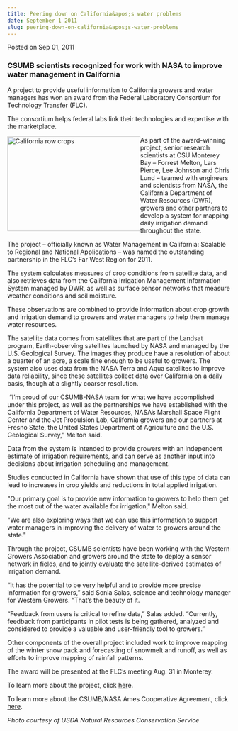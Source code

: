 ```yaml
---
title: Peering down on California&apos;s water problems
date: September 1 2011
slug: peering-down-on-california&apos;s-water-problems
---
```





<span class="date">Posted on Sep 01, 2011    </span>
<h3>CSUMB scientists recognized for work with NASA to improve water
management in California</h3>
<p>A project to provide useful information to California growers
and water managers has won an award from the Federal Laboratory
Consortium for Technology Transfer (FLC).</p>
<p>The consortium helps federal labs link their technologies and
expertise with the marketplace.</p>
<p><img alt="California row crops" src="http://news.csumb.edu/sites/default/files/65/attachments/news/images/row_crops_in_calif..jpg" style="float:left; width:300px; height:214px">As part of the
award-winning project, senior research scientists at CSU Monterey
Bay &#x2013; Forrest Melton, Lars Pierce, Lee Johnson and Chris Lund &#x2013;
teamed with engineers and scientists from NASA, the California
Department of Water Resources (DWR), growers and other partners to
develop a system for mapping daily irrigation demand throughout the
state.</img></p>
<p>The project &#x2013; officially known as Water Management in
California: Scalable to Regional and National Applications &#x2013; was
named the outstanding partnership in the FLC&#x2019;s Far West Region for
2011.</p>
<p>The system calculates measures of crop conditions from satellite
data, and also retrieves data from the California Irrigation
Management Information System managed by DWR, as well as surface
sensor networks that measure weather conditions and soil
moisture.</p>
<p>These observations are combined to provide information about
crop growth and irrigation demand to growers and water managers to
help them manage water resources.</p>
<p>The satellite data comes from satellites that are part of the
Landsat program, Earth-observing satellites launched by NASA and
managed by the U.S. Geological Survey. The images they produce have
a resolution of about a quarter of an acre, a scale fine enough to
be useful to growers. The system also uses data from the NASA Terra
and Aqua satellites to improve data reliability, since these
satellites collect data over California on a daily basis, though at
a slightly coarser resolution.</p>
<p>&#xA0;&#x201C;I&#x2019;m proud of our CSUMB-NASA team for what we have
accomplished under this project, as well as the partnerships we
have established with the California Department of Water Resources,
NASA&#x2019;s Marshall Space Flight Center and the Jet Propulsion Lab,
California growers and our partners at Fresno State, the United
States Department of Agriculture and the U.S. Geological Survey,&#x201D;
Melton said.</p>
<p>Data from the system is intended to provide growers with an
independent estimate of irrigation requirements, and can serve as
another input into decisions about irrigation scheduling and
management.</p>
<p>Studies conducted in California have shown that use of this type
of data can lead to increases in crop yields and reductions in
total applied irrigation.</p>
<p>&quot;Our primary goal is to provide new information to growers to
help them get the most out of the water available for irrigation,&quot;
Melton said.</p>
<p>&quot;We are also exploring ways that we can use this information to
support water managers in improving the delivery of water to
growers around the state.&quot;</p>
<p>Through the project, CSUMB scientists have been working with the
Western Growers Association and growers around the state to deploy
a sensor network in fields, and to jointly evaluate the
satellite-derived estimates of irrigation demand.</p>
<p>&#x201C;It has the potential to be very helpful and to provide more
precise information for growers,&#x201D; said Sonia Salas, science and
technology manager for Western Growers. &#x201C;That&#x2019;s the beauty of
it.</p>
<p>&#x201C;Feedback from users is critical to refine data,&#x201D; Salas added.
&#x201C;Currently, feedback from participants in pilot tests is being
gathered, analyzed and considered to provide a valuable and
user-friendly tool to growers.&#x201D;</p>
<p>Other components of the overall project included work to improve
mapping of the winter snow pack and forecasting of snowmelt and
runoff, as well as efforts to improve mapping of rainfall
patterns.</p>
<p>The award will be presented at the FLC&#x2019;s meeting Aug. 31 in
Monterey.</p>
<p>To learn more about the project, click <a href="../../../2010/sep/6/water-savings-satellite.html" rel="nofollow">her</a>e.</p>
<p>To learn more about the CSUMB/NASA Ames Cooperative Agreement,
click <a href="http://home.csumb.edu/a/alexandersusan/world/coop.htm" rel="nofollow">here</a>.</p>
<p class="small"><em>Photo courtesy of USDA Natural Resources
Conservation Service</em><br>
<br>
&#xA0;</br></br></p>






